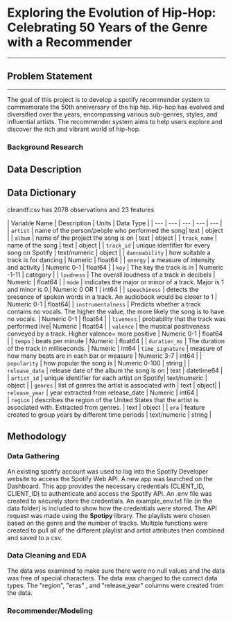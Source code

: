 # Exploring the Evolution of Hip-Hop: Celebrating 50 Years of the Genre with a Recommender
---

## Problem Statement<a id='problem_state'></a>
---
The goal of this project is to develop a spotify recommender system to commemorate the 50th anniversary of the hip hip. 
Hip-hop has evolved and diversified over the years, encompassing various sub-genres, styles, and influential artists. The recommender system aims to help users explore and discover the rich and vibrant world of hip-hop.


### Background Research


## Data Description<a id='data_used'></a>

## Data Dictionary<a id='data_d'></a>

cleandf.csv has 2078 observations and 23 features

| Variable Name | Description | Units | Data Type |
| --- | --- | --- | --- | --- |
| `artist` | name of the person/people who performed the song| text | object |
| `album` | name of the project the song is on | text | object |
| `track_name` | name of the song | text | object | 
| `track_id` | unique identifier for every song on Spotify | text/numeric | object | 
| `danceability` | how suitable a track is for dancing | Numeric | float64 |
| `energy` | a measure of intensity and activity | Numeric 0-1 | float64 |
| `key` | The key the track is in | Numeric -1-11 | category |
| `loudness` | The overall loudness of a track in decibels | Numeric | float64 | 
| `mode` |  indicates the major or minor of a track. Major is 1 and minor is 0.| Numeric 0 OR 1 | int64 | 
| `speechiness` | detects the presence of spoken words in a track. An audiobook would be closer to 1 | Numeric 0-1 | float64| 
| `instrumentalness` | Predicts whether a track contains no vocals. The higher the value, the more likely the song is to have no vocals. | Numeric 0-1 | float64 | 
| `liveness` | probability that the track was performed live| Numeric | float64 | 
| `valence` | the musical positiveness conveyed by a track. Higher valence= more positive | Numeric 0-1 | float64 | 
| `tempo` | beats per minute | Numeric | float64 | 
| `duration_ms` | The duration of the track in milliseconds. | Numeric | int64 
| `time_signature` | measure of how many beats are in each bar or measure | Numeric 3-7 | int64 |
| `popularity` | how popular the song is | Numeric 0-100 | string |
| `release_date` | release date of the album the song is on | text | datetime64 | 
| `artist_id` | unique identifier for each artist on Spotify| text/numeric | object | 
| `genres` | list of genres the artist is associated with | text | object|
| `release_year` | year extracted from release_date | Numeric | int64 |  
| `region` | describes the region of the United States that the artist is associated with. Extracted from genres. | text | object | 
| `era` | feature created to group years by different time periods | text/numeric | string | 


## Methodology<a id='methodology'></a>

### Data Gathering
An existing spotify account was used to log into the Spotify Developer website to access the Spotify Web API. A new app was launched on the Dashboard. This app provides the necessary credentials (CLIENT_ID, CLIENT_ID) to authenticate and access the Spotify API. An .env file was created to securely store the credentials. An example_env.txt file (in the data folder) is included to show how the credentials were stored. The API request was made using the **Spotipy** library.
The playlists were chosen based on the genre and the number of tracks. Multiple functions were created to pull all of the different playlist and artist attributes then combined and saved to a csv. 

### Data Cleaning and EDA
The data was examined to make sure there were no null values and the data was free of special characters. The data was changed to the correct data types. The "region", "eras" , and "release_year" columns were created from the data. 

### Recommender/Modeling


